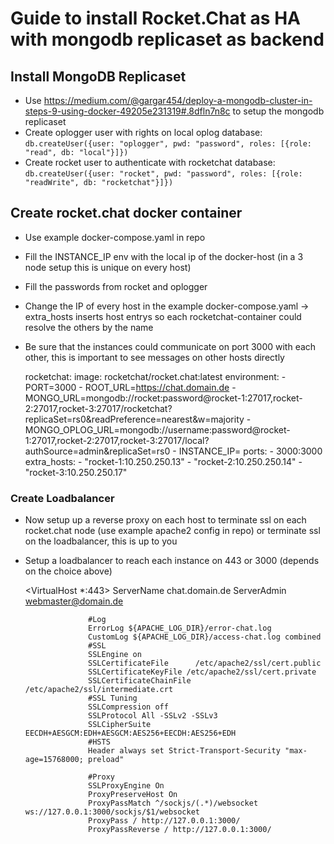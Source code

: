 # Guide to install Rocket.Chat as HA with mongodb replicaset as backend

## Install MongoDB Replicaset

- Use <https://medium.com/@gargar454/deploy-a-mongodb-cluster-in-steps-9-using-docker-49205e231319#.8dfln7n8c> to setup the mongodb replicaset
- Create oplogger user with rights on local oplog database:
    `db.createUser({user: "oplogger", pwd: "password", roles: [{role: "read", db: "local"}]})`
- Create rocket user to authenticate with rocketchat database:
    `db.createUser({user: "rocket", pwd: "password", roles: [{role: "readWrite", db: "rocketchat"}]})`

## Create rocket.chat docker container

- Use example docker-compose.yaml in repo
- Fill the INSTANCE_IP env with the local ip of the docker-host (in a 3 node setup this is unique on every host)
- Fill the passwords from rocket and oplogger
- Change the IP of every host in the example docker-compose.yaml -> extra_hosts inserts host entrys so each rocketchat-container could resolve the others by the name
- Be sure that the instances could communicate on port 3000 with each other, this is important to see messages on other hosts directly

    rocketchat:
      image: rocketchat/rocket.chat:latest
      environment:
        - PORT=3000
        - ROOT_URL=https://chat.domain.de
        - MONGO_URL=mongodb://rocket:password@rocket-1:27017,rocket-2:27017,rocket-3:27017/rocketchat?replicaSet=rs0&readPreference=nearest&w=majority
        - MONGO_OPLOG_URL=mongodb://username:password@rocket-1:27017,rocket-2:27017,rocket-3:27017/local?authSource=admin&replicaSet=rs0
        - INSTANCE_IP=<ip of the local instance>
      ports:
        - 3000:3000
      extra_hosts:
        - "rocket-1:10.250.250.13"
        - "rocket-2:10.250.250.14"
        - "rocket-3:10.250.250.17"

### Create Loadbalancer

- Now setup up a reverse proxy on each host to terminate ssl on each rocket.chat node (use example apache2 config in repo) or terminate ssl on the loadbalancer, this is up to you
- Setup a loadbalancer to reach each instance on 443 or 3000 (depends on the choice above)

    <VirtualHost *:443>
                    ServerName chat.domain.de
                    ServerAdmin webmaster@domain.de

                    #Log
                    ErrorLog ${APACHE_LOG_DIR}/error-chat.log
                    CustomLog ${APACHE_LOG_DIR}/access-chat.log combined
                    #SSL
                    SSLEngine on
                    SSLCertificateFile      /etc/apache2/ssl/cert.public
                    SSLCertificateKeyFile /etc/apache2/ssl/cert.private
                    SSLCertificateChainFile /etc/apache2/ssl/intermediate.crt
                    #SSL Tuning
                    SSLCompression off
                    SSLProtocol All -SSLv2 -SSLv3
                    SSLCipherSuite EECDH+AESGCM:EDH+AESGCM:AES256+EECDH:AES256+EDH
                    #HSTS
                    Header always set Strict-Transport-Security "max-age=15768000; preload"

                    #Proxy
                    SSLProxyEngine On
                    ProxyPreserveHost On
                    ProxyPassMatch ^/sockjs/(.*)/websocket ws://127.0.0.1:3000/sockjs/$1/websocket
                    ProxyPass / http://127.0.0.1:3000/
                    ProxyPassReverse / http://127.0.0.1:3000/
    </VirtualHost>
